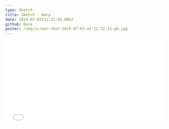 ```yaml
---
type: Sketch
title: Sketch - Warp
date: 2019-07-03T11:21:44.086Z
github: None
poster: /img/screen-shot-2019-07-03-at-12.22.15-pm.jpg
---
```

<iframe height="265" style="width: 100%;" scrolling="no" title="Sketch - warp" src="//codepen.io/oajmeredith23/embed/RzJaZE/?height=265&theme-id=light&default-tab=result" frameborder="no" allowtransparency="true" allowfullscreen="true">

  See the Pen <a href='https://codepen.io/oajmeredith23/pen/RzJaZE/'>Sketch - warp</a> by Oliver Meredith

  (<a href='https://codepen.io/oajmeredith23'>@oajmeredith23</a>) on <a href='https://codepen.io'>CodePen</a>.

</iframe>
